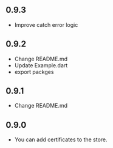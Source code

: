 ## 0.9.3

- Improve catch error logic

## 0.9.2

- Change README.md
- Update Example.dart
- export packges

## 0.9.1

- Change README.md

## 0.9.0

- You can add certificates to the store.